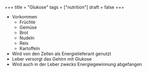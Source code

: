 +++
title = "Glukose"
tags = ["nutrition"]
draft = false
+++

-   Vorkommen
    -   Früchte
    -   Gemüse
    -   Brot
    -   Nudeln
    -   Reis
    -   Kartoffeln
-   Wird von den Zellen als Energielieferant genutzt
-   Leber versorgt das Gehirn mit Glukose
-   Wird auch in der Leber zwecks Energiegewinnung abgefangen
